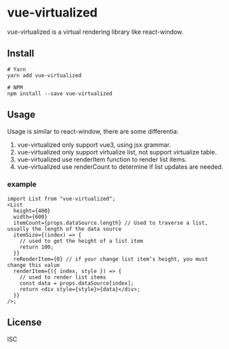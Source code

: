 # vue-virtualized

vue-virtualized is a virtual rendering library like react-window.

## Install

```
# Yarn
yarn add vue-virtualized

# NPM
npm install --save vue-virtualized
```

## Usage

Usage is similar to react-window, there are some differentia:

1. vue-virtualized only support vue3, using jsx grammar.
2. vue-virtualized only support virtualize list, not support virtualize table.
3. vue-virtualized use renderItem function to render list items.
4. vue-virtualized use renderCount to determine if list updates are needed.

### example

```tsx
import List from "vue-virtualized";
<List
  height={400}
  width={600}
  itemCount={props.dataSource.length} // Used to traverse a list, usually the length of the data source
  itemSize={(index) => {
    // used to get the height of a list item
    return 100;
  }}
  reRenderItem={0} // if your change list item‘s height, you must change this value
  renderItem={({ index, style }) => {
    // used to render list items
    const data = props.dataSource[index];
    return <div style={style}>{data}</div>;
  }}
/>;
```

## License

ISC

